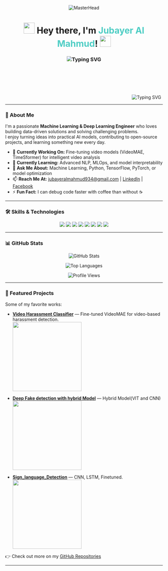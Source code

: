 <!-- 🌟 Animated GitHub Profile README -->
<p align="center">
  <img src="https://www.wingstechsolutions.com/wp-content/uploads/2022/03/full-stack-development.gif" alt="MasterHead" />
</p>
<h1 align="center">
  <img src="https://media.giphy.com/media/hvRJCLFzcasrR4ia7z/giphy.gif" width="35">
  Hey there, I'm <span style="color:#4ecdc4;">Jubayer Al Mahmud</span>!
  <img src="https://media.giphy.com/media/hvRJCLFzcasrR4ia7z/giphy.gif" width="35">
</h1>

<h3 align="center">
  <img src="https://readme-typing-svg.herokuapp.com?font=Fira+Code&pause=1000&color=00FF00&center=true&vCenter=true&width=500&lines=ML%2FAI%2FDeep+Learning+Engineer;Problem+Solver;Code+Enthusiast;Always+Learning!" alt="Typing SVG" />
</h3>
<div align="center">
  <svg width="400" height="100" xmlns="http://www.w3.org/2000/svg">
    <defs>
      <linearGradient id="grad1" x1="0%" y1="0%" x2="100%" y2="0%">
        <stop offset="0%" style="stop-color:#ff6b6b;stop-opacity:1" />
        <stop offset="100%" style="stop-color:#4ecdc4;stop-opacity:1" />
      </linearGradient>
    </defs>
  <img src="https://readme-typing-svg.herokuapp.com?font=Fira+Code&size=28&duration=2500&pause=1000&color=00FF00&center=true&vCenter=true&width=435&lines=Jubayer+Al+Mahmud;" alt="Typing SVG" />
  </svg>
</div>

---

### 🚀 About Me  
I'm a passionate **Machine Learning & Deep Learning Engineer** who loves building data-driven solutions and solving challenging problems.  
I enjoy turning ideas into practical AI models, contributing to open-source projects, and learning something new every day.  

- 🔭 **Currently Working On:** Fine-tuning video models (VideoMAE, TimeSformer) for intelligent video analysis  
- 🌱 **Currently Learning:** Advanced NLP, MLOps, and model interpretability  
- 💬 **Ask Me About:** Machine Learning, Python, TensorFlow, PyTorch, or model optimization  
- 📫 **Reach Me At:** [jubayeralmahmud934@gmail.com](mailto:jubayer@example.com) | [LinkedIn](https://www.linkedin.com/in/jubayer934/) | [Facebook](https://www.facebook.com/jubayer.noshin)  
- ⚡ **Fun Fact:** I can debug code faster with coffee than without ☕  

---

### 🛠️ Skills & Technologies  
<p align="center">
  <img src="https://img.shields.io/badge/Python-3776AB?style=for-the-badge&logo=python&logoColor=white" />
  <img src="https://img.shields.io/badge/TensorFlow-FF6F00?style=for-the-badge&logo=tensorflow&logoColor=white" />
  <img src="https://img.shields.io/badge/PyTorch-EE4C2C?style=for-the-badge&logo=pytorch&logoColor=white" />
  <img src="https://img.shields.io/badge/scikit--learn-F7931E?style=for-the-badge&logo=scikit-learn&logoColor=white" />
  <img src="https://img.shields.io/badge/Machine%20Learning-FF6F00?style=for-the-badge&logo=scikit-learn&logoColor=white" />
  <img src="https://img.shields.io/badge/Deep%20Learning-8A2BE2?style=for-the-badge&logo=pytorch&logoColor=white" />
  <img src="https://img.shields.io/badge/GitHub-181717?style=for-the-badge&logo=github&logoColor=white" />
  <img src="https://img.shields.io/badge/Linux-FCC624?style=for-the-badge&logo=linux&logoColor=black" />
</p>

---

### 📊 GitHub Stats  
<p align="center">
  <img src="https://github-readme-stats.vercel.app/api?username=jubayer934&show_icons=true&theme=radical&hide_border=true&count_private=true" alt="GitHub Stats" />
</p>

<p align="center">
  <img src="https://github-readme-stats.vercel.app/api/top-langs/?username=jubayer934&layout=compact&theme=radical&hide_border=true" alt="Top Languages" />
</p>

<p align="center">
  <img src="https://komarev.com/ghpvc/?username=jubayer934&label=Profile%20Views&color=blue&style=flat" alt="Profile Views" />
</p>

---

### 🌟 Featured Projects  
Some of my favorite works:

- **[Video Harassment Classifier](https://github.com/Jubayer934/Sexual_Harassment)** — Fine-tuned VideoMAE for video-based harassment detection.  
  <img src="https://media.giphy.com/media/SWoSkN6DxTszqIKEqv/giphy.gif" width="220" />

- **[Deep Fake detection with hybrid Model](https://github.com/Jubayer934/Deep-Fake-Detection)** — Hybrid Model(VIT and CNN)
    <img src="https://media.giphy.com/media/SWoSkN6DxTszqIKEqv/giphy.gif" width="220" />
- **[Sign_language_Detection](https://github.com/Jubayer934/Sign_language_Detection)** — CNN, LSTM, Finetuned.
    <img src="https://media.giphy.com/media/SWoSkN6DxTszqIKEqv/giphy.gif" width="220" />

👉 Check out more on my [GitHub Repositories](https://github.com/Jubayer934?tab=repositories)

---

